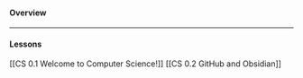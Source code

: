 #### Overview

---
#### Lessons
[[CS 0.1 Welcome to Computer Science!]]
[[CS 0.2 GitHub and Obsidian]]
